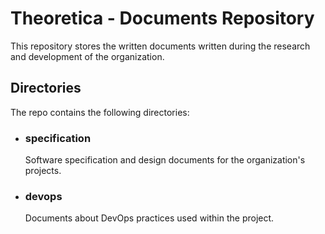 # Theoretica - Documents Repository
This repository stores the written documents written during the research and development of the organization.

## Directories
The repo contains the following directories:

- ### specification
  Software specification and design documents for the organization's projects.

- ### devops
  Documents about DevOps practices used within the project.
